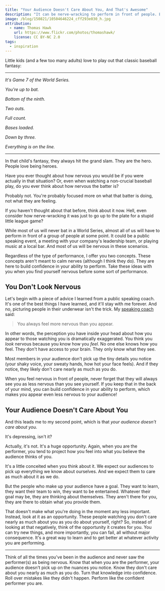 ```yaml
---
title: "Your Audience Doesn't Care About You, And That's Awesome"
description: "It can be nerve-wracking to perform in front of people. But your audience doesn't notice or care how nervous you are, so why worry about it?"
image: /blog/150821/10504646224_cff293e030_h.jpg
attribution:
  - name: Thomas Hawk
    url: https://www.flickr.com/photos/thomashawk/
    license: CC BY-NC 2.0
tags:
  - inspiration
---
```


Little kids (and a few too many adults) love to play out that classic baseball fantasy:

---

_It's Game 7 of the World Series._

_You're up to bat._

_Bottom of the ninth._

_Two outs._

_Full count._

_Bases loaded._

_Down by three._

_Everything is on the line._

---

In that child's fantasy, they always hit the grand slam. They are the hero. People love being heroes.

Have you ever thought about how nervous you would be if you were actually in that situation? Or, even when watching a non-crucial baseball play, do you ever think about how nervous the batter is?

Probably not. You're probably focused more on what that batter is doing, not what they are feeling.

If you haven't thought about that before, think about it now. Hell, even consider how nerve-wracking it was just to go up to the plate for a stupid little league game?

While most of us will never bat in a World Series, almost all of us will have to perform in front of a group of people at some point. It could be a public speaking event, a meeting with your company's leadership team, or playing music at a local bar. And most of us will be nervous in these scenarios.

Regardless of the type of performance, I offer you two concepts. These concepts aren't meant to calm nerves (although I think they do). They are here to build confidence in your ability to perform. Take these ideas with you when you find yourself nervous before some sort of performance.

## You Don't Look Nervous

Let's begin with a piece of advice I learned from a public speaking coach. It's one of the best things I have learned, and it'll stay with me forever. And no, picturing people in their underwear isn't the trick. My [speaking coach](http://confidencebuilders.com) said:

> You always feel more nervous than you appear.

In other words, the perception you have inside your head about how you appear to those watching you is dramatically exaggerated. You think you _look_ nervous because you know how you _feel_. No one else knows how you feel. They don't have access to your brain. They only know what they see.

Most members in your audience don't pick up the tiny details you notice (your shaky voice, your sweaty hands, how hot your face feels). And if they notice, they likely don't care nearly as much as you do.

When you feel nervous in front of people, never forget that they will always see you as less nervous than you see yourself. If you keep that in the back of your mind, you can build confidence in your ability to perform, which makes you appear even less nervous to your audience!

## Your Audience Doesn't Care About You

And this leads me to my second point, which is that _your audience doesn't care about you_.

It's depressing, isn't it?

Actually, it's not. It's a huge opportunity. Again, when you are the performer, you tend to project how you feel into what you believe the audience thinks of you.

It's a little conceited when you think about it. We expect our audiences to pick up everything we know about ourselves. And we expect them to care as much about it as we do.

But the people who make up your audience have a goal. They want to learn, they want their team to win, they want to be entertained. Whatever their goal may be, they are thinking about themselves. They aren't there for you, they are there to obtain what you provide them.

That doesn't make what you're doing in the moment any less important. Instead, look at it as an opportunity. These people watching you don't care nearly as much about you as you do about yourself, right? So, instead of looking at that negatively, think of the opportunity it creates for you. You can try new things, and more importantly, you can fail, all without major consequence. It's a great way to learn and to get better at whatever activity you are performing.

---

Think of all the times you've been in the audience and never saw the performer(s) as being nervous. Know that when you are the performer, your audience doesn't pick up on the nuances you notice. Know they don't care about you nearly as much as you do. Turn that knowledge into confidence. Roll over mistakes like they didn't happen. Perform like the confident performer you are.
